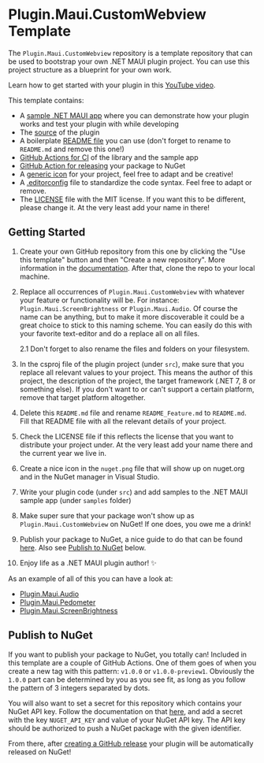 # Plugin.Maui.CustomWebview Template

The `Plugin.Maui.CustomWebview` repository is a template repository that can be used to bootstrap your own .NET MAUI plugin project. You can use this project structure as a blueprint for your own work.

Learn how to get started with your plugin in this [YouTube video](https://www.youtube.com/watch?v=ZCQrlGT7MhI&list=PLfbOp004UaYVgzmTBNVI0ql2qF0LhSEU1&index=27).

This template contains:

- A [sample .NET MAUI app](samples) where you can demonstrate how your plugin works and test your plugin with while developing
- The [source](src) of the plugin
- A boilerplate [README file](README_Feature.md) you can use (don't forget to rename to `README.md` and remove this one!)
- [GitHub Actions for CI](.github/workflows) of the library and the sample app
- [GitHub Action for releasing](.github/workflows) your package to NuGet
- A [generic icon](nuget.png) for your project, feel free to adapt and be creative!
- A [.editorconfig](.editorconfig) file to standardize the code syntax. Feel free to adapt or remove.
- The [LICENSE](LICENSE) file with the MIT license. If you want this to be different, please change it. At the very least add your name in there!

## Getting Started

1. Create your own GitHub repository from this one by clicking the "Use this template" button and then "Create a new repository". More information in the [documentation](https://docs.github.com/repositories/creating-and-managing-repositories/creating-a-repository-from-a-template). After that, clone the repo to your local machine.

2. Replace all occurrences of `Plugin.Maui.CustomWebview` with whatever your feature or functionality will be. For instance: `Plugin.Maui.ScreenBrightness` or `Plugin.Maui.Audio`. Of course the name can be anything, but to make it more discoverable it could be a great choice to stick to this naming scheme. You can easily do this with your favorite text-editor and do a replace all on all files.

   2.1 Don't forget to also rename the files and folders on your filesystem.

3. In the csproj file of the plugin project (under `src`), make sure that you replace all relevant values to your project. This means the author of this project, the description of the project, the target framework (.NET 7, 8 or something else). If you don't want to or can't support a certain platform, remove that target platform altogether.

4. Delete this `README.md` file and rename `README_Feature.md` to `README.md`. Fill that README file with all the relevant details of your project.

5. Check the LICENSE file if this reflects the license that you want to distribute your project under. At the very least add your name there and the current year we live in.

6. Create a nice icon in the `nuget.png` file that will show up on nuget.org and in the NuGet manager in Visual Studio.

7. Write your plugin code (under `src`) and add samples to the .NET MAUI sample app (under `samples` folder)

8. Make super sure that your package won't show up as `Plugin.Maui.CustomWebview` on NuGet! If one does, you owe me a drink!

9. Publish your package to NuGet, a nice guide to do that can be found [here](https://learn.microsoft.com/nuget/nuget-org/publish-a-package). Also see [Publish to NuGet](#publish-to-nuget) below.

10. Enjoy life as a .NET MAUI plugin author! ✨

As an example of all of this you can have a look at:

- [Plugin.Maui.Audio](https://github.com/jfversluis/Plugin.Maui.Audio)
- [Plugin.Maui.Pedometer](https://github.com/jfversluis/Plugin.Maui.Pedometer)
- [Plugin.Maui.ScreenBrightness](https://github.com/jfversluis/Plugin.Maui.ScreenBrightness)

## Publish to NuGet

If you want to publish your package to NuGet, you totally can! Included in this template are a couple of GitHub Actions. One of them goes of when you create a new tag with this pattern: `v1.0.0` or `v1.0.0-preview1`. Obviously the `1.0.0` part can be determined by you as you see fit, as long as you follow the pattern of 3 integers separated by dots.

You will also want to set a secret for this repository which contains your NuGet API key. Follow the documentation on that [here](https://docs.github.com/actions/security-guides/encrypted-secrets#creating-encrypted-secrets-for-a-repository), and add a secret with the key `NUGET_API_KEY` and value of your NuGet API key. The API key should be authorized to push a NuGet package with the given identifier. 

From there, after [creating a GitHub release](https://docs.github.com/repositories/releasing-projects-on-github/managing-releases-in-a-repository) your plugin will be automatically released on NuGet!